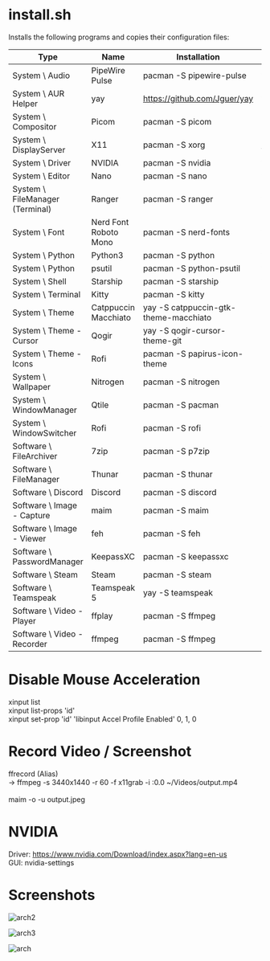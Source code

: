 # install.sh

Installs the following programs and copies their configuration files:

| Type | Name | Installation | Config |
| --- | --- | --- | --- |
| System \\ Audio | PipeWire Pulse | pacman -S pipewire-pulse | ? |
| System \\ AUR Helper | yay | https://github.com/Jguer/yay | ? |
| System \\ Compositor | Picom | pacman -S picom | ~/.config/picom/picom.conf |
| System \\ DisplayServer | X11 | pacman -S xorg | /etc/X11/xorg.conf |
| System \\ Driver | NVIDIA | pacman -S nvidia | ? |
| System \\ Editor  | Nano | pacman -S nano | ? |
| System \\ FileManager (Terminal)  | Ranger | pacman -S ranger | ? |
| System \\ Font | Nerd Font Roboto Mono | pacman -S nerd-fonts | ? |
| System \\ Python | Python3 | pacman -S python | ? |
| System \\ Python | psutil | pacman -S python-psutil | ? |
| System \\ Shell | Starship | pacman -S starship | ? |
| System \\ Terminal | Kitty | pacman -S kitty | ~/.config/kitty/kitty.conf |
| System \\ Theme | Catppuccin Macchiato | yay -S catppuccin-gtk-theme-macchiato | ~/gtkrc-2.0 & ~/.config/gtk-3.0/settings.ini |
| System \\ Theme - Cursor | Qogir | yay -S qogir-cursor-theme-git | ~/gtkrc-2.0 & ~/.config/gtk-3.0/settings.ini |
| System \\ Theme - Icons | Rofi | pacman -S papirus-icon-theme| ~/gtkrc-2.0 & ~/.config/gtk-3.0/settings.ini |
| System \\ Wallpaper | Nitrogen | pacman -S nitrogen | ~/.config/nitrogen/config.conf |
| System \\ WindowManager | Qtile | pacman -S pacman | ~/.config/qtile/config.py |
| System \\ WindowSwitcher | Rofi | pacman -S rofi | ? |
| Software \\ FileArchiver | 7zip | pacman -S p7zip | - |
| Software \\ FileManager  | Thunar | pacman -S thunar | ? |
| Software \\ Discord | Discord | pacman -S discord | - |
| Software \\ Image - Capture | maim | pacman -S maim | - |
| Software \\ Image - Viewer | feh | pacman -S feh | - |
| Software \\ PasswordManager | KeepassXC | pacman -S keepassxc | - |
| Software \\ Steam | Steam | pacman -S steam | - |
| Software \\ Teamspeak | Teamspeak 5 | yay -S teamspeak | - |
| Software \\ Video - Player | ffplay | pacman -S ffmpeg | - |
| Software \\ Video - Recorder | ffmpeg | pacman -S ffmpeg | - |




# Disable Mouse Acceleration 

xinput list <br>
xinput list-props 'id' <br>
xinput set-prop 'id' 'libinput Accel Profile Enabled' 0, 1, 0 

# Record Video / Screenshot

ffrecord (Alias) <br>
 -> ffmpeg -s 3440x1440 -r 60 -f x11grab -i :0.0 ~/Videos/output.mp4 <br><br>
maim -o -u output.jpeg

# NVIDIA

Driver: https://www.nvidia.com/Download/index.aspx?lang=en-us <br>
GUI: nvidia-settings

# Screenshots

![arch2](https://github.com/Rudi9x/arch/assets/134175623/36376a3a-f87b-42a1-8368-95ef7a40a3b6) <br>

![arch3](https://github.com/Rudi9x/arch/assets/134175623/f5432fb6-9903-453a-9b20-052660b77df8) <br>

![arch](https://github.com/Rudi9x/arch/assets/134175623/ae97fcb6-2ce8-4bb4-8325-bd72e1d30210) <br>
